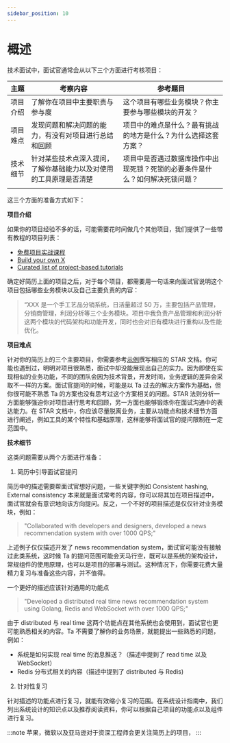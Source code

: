 ```yaml
---
sidebar_position: 10
---
```


# 概述

技术面试中，面试官通常会从以下三个方面进行考核项目：


| 主题           | 考察内容     | 参考题目     | 
| ---------      | -------       | -------  |
| 项目介绍       | 了解你在项目中主要职责与参与度   |  这个项目有哪些业务模块？你主要参与哪些模块的开发？         |
| 项目难点       | 发现问题和解决问题的能力，有没有对项目进行总结和回顾   |  项目中的难点是什么？最有挑战的地方是什么？为什么选择这套方案？         |
| 技术细节       | 针对某些技术点深入提问，了解你基础能力以及对使用的工具原理是否清楚   |  项目中是否遇过数据库操作中出现死锁？死锁的必要条件是什么？如何解决死锁问题？
         |

这三个方面的准备方式如下：

**项目介绍**

如果你的项目经验不多的话，可能需要花时间做几个其他项目，我们提供了一些带有教程的项目列表：

- [免费项目实战课程](https://github.com/resumejob/free-project-course)
- [Build your own X](https://github.com/danistefanovic/build-your-own-x)
- [Curated list of project-based tutorials](https://github.com/tuvtran/project-based-learning)

确定好简历上面的项目之后，对于每个项目，都需要用一句话来向面试官说明这个项目包括哪些业务模块以及自己主要负责的内容：

> “XXX 是一个手工艺品分销系统，日活量超过 50 万，主要包括产品管理，分销商管理，利润分析等三个业务模块。项目中我负责产品管理和利润分析这两个模块的代码架构和功能开发，同时也会对旧有模块进行重构以及性能优化。

**项目难点**

针对你的简历上的三个主要项目，你需要参考[示例](https://interview-science.org/%E9%A1%B9%E7%9B%AE%E4%BB%8B%E7%BB%8D/%E7%A4%BA%E4%BE%8B)撰写相应的 STAR 文档。你可能也遇到过，明明对项目很熟悉，面试中却没能展现出自己的实力。因为即使在实现相似的业务功能，不同的团队会因为技术背景，开发时间，业务逻辑的差异会采取不一样的方案。面试官提问的时候，可能是以 Ta 过去的解决方案作为基础，但你很可能不熟悉 Ta 的方案也没有思考过这个方案相关的问题。STAR 法则分析一方面能够强迫你对项目进行思考和回顾，另一方面也能够锻炼你在面试沟通中的表达能力。在 STAR 文档中，你应该尽量脱离业务，主要从功能点和技术细节方面进行阐述，例如工具的某个特性和基础原理，这样能够将面试官的提问限制在一定范围中。

**技术细节**

这类问题需要从两个方面进行准备：

1. 简历中引导面试官提问

简历中的描述需要帮面试官想好问题，一些关键字例如 Consistent hashing, External consistency 本来就是面试常考的内容，你可以将其加在项目描述中，面试官就会有意识地向该方向提问。反之，一个不好的项目描述是仅仅针对业务模块，例如：

> "Collaborated with developers and designers, developed a news recommendation system with over 1000 QPS;"

上述例子仅仅描述开发了 news recommendation system，面试官可能没有接触过此类系统，这时候 Ta 的提问范围可能会天马行空，既可以是系统的架构设计，常规组件的使用原理，也可以是项目的部署与测试。这种情况下，你需要花费大量精力复习与准备这些内容，并不值得。

一个更好的描述应该针对通用的功能点

> "Developed a distributed real time news recommendation system using Golang, Redis and WebSocket with over 1000 QPS;"

由于 distributed 与 real time 这两个功能点在其他系统也会使用到，面试官也更可能熟悉相关的内容。Ta 不需要了解你的业务场景，就能提出一些熟悉的问题，例如：

- 系统是如何实现 real time 的消息推送？（描述中提到了 read time 以及 WebSocket）
- Redis 分布式相关的内容（描述中提到了 distributed 与 Redis)

2. 针对性复习

针对描述的功能点进行复习，就能有效缩小复习的范围。在系统设计指南中，我们列出系统设计的知识点以及推荐阅读资料，你可以根据自己项目的功能点以及组件进行复习。

:::note
苹果，微软以及亚马逊对于资深工程师会更关注简历上的项目，
:::
